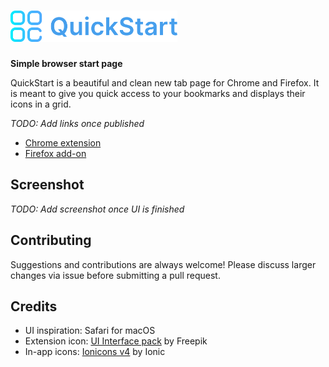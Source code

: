# <img src="./.github/icon-with-text.svg" height="50" alt="QuickStart" />

**Simple browser start page**

QuickStart is a beautiful and clean new tab page for Chrome and Firefox. It is meant to give you quick access to your bookmarks and displays their icons in a grid.

_TODO: Add links once published_

- [Chrome extension]()
- [Firefox add-on]()

## Screenshot

_TODO: Add screenshot once UI is finished_

## Contributing

Suggestions and contributions are always welcome! Please discuss larger changes via issue before submitting a pull request.

## Credits

- UI inspiration: Safari for macOS
- Extension icon: [UI Interface pack](https://www.flaticon.com/packs/ui-interface-24) by Freepik
- In-app icons: [Ionicons v4](https://ionicons.com/v4) by Ionic
